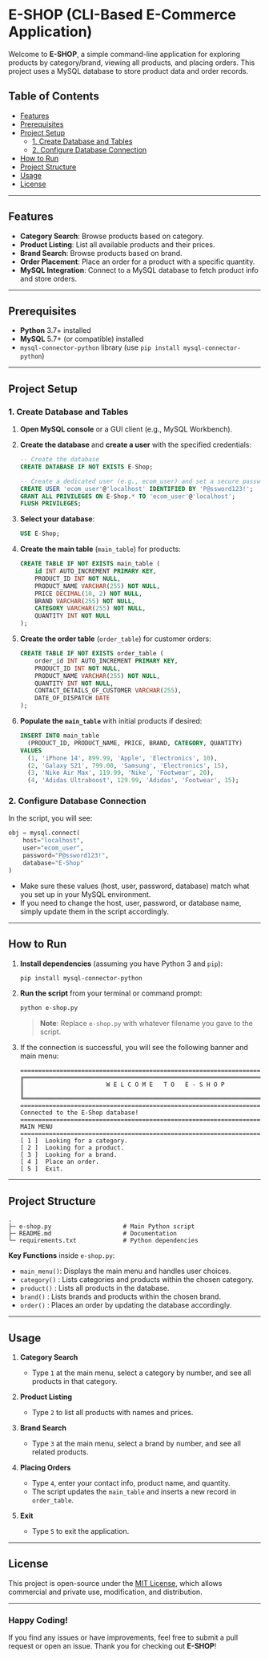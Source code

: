 
# E-SHOP (CLI-Based E-Commerce Application)

Welcome to **E-SHOP**, a simple command-line application for exploring products by category/brand, viewing all products, and placing orders. This project uses a MySQL database to store product data and order records.

## Table of Contents

- [Features](#features)  
- [Prerequisites](#prerequisites)  
- [Project Setup](#project-setup)  
  - [1. Create Database and Tables](#1-create-database-and-tables)  
  - [2. Configure Database Connection](#2-configure-database-connection)  
- [How to Run](#how-to-run)  
- [Project Structure](#project-structure)  
- [Usage](#usage)  
- [License](#license)

---

## Features

- **Category Search**: Browse products based on category.  
- **Product Listing**: List all available products and their prices.  
- **Brand Search**: Browse products based on brand.  
- **Order Placement**: Place an order for a product with a specific quantity.  
- **MySQL Integration**: Connect to a MySQL database to fetch product info and store orders.  

---

## Prerequisites

- **Python** 3.7+ installed  
- **MySQL** 5.7+ (or compatible) installed  
- `mysql-connector-python` library (use `pip install mysql-connector-python`)  

---

## Project Setup

### 1. Create Database and Tables

1. **Open MySQL console** or a GUI client (e.g., MySQL Workbench).  
2. **Create the database** and **create a user** with the specified credentials:
   ```sql
   -- Create the database
   CREATE DATABASE IF NOT EXISTS E-Shop;

   -- Create a dedicated user (e.g., ecom_user) and set a secure password
   CREATE USER 'ecom_user'@'localhost' IDENTIFIED BY 'P@ssword123!';
   GRANT ALL PRIVILEGES ON E-Shop.* TO 'ecom_user'@'localhost';
   FLUSH PRIVILEGES;
   ```

3. **Select your database**:
   ```sql
   USE E-Shop;
   ```

4. **Create the main table** (`main_table`) for products:
   ```sql
   CREATE TABLE IF NOT EXISTS main_table (
       id INT AUTO_INCREMENT PRIMARY KEY,
       PRODUCT_ID INT NOT NULL,
       PRODUCT_NAME VARCHAR(255) NOT NULL,
       PRICE DECIMAL(10, 2) NOT NULL,
       BRAND VARCHAR(255) NOT NULL,
       CATEGORY VARCHAR(255) NOT NULL,
       QUANTITY INT NOT NULL
   );
   ```

5. **Create the order table** (`order_table`) for customer orders:
   ```sql
   CREATE TABLE IF NOT EXISTS order_table (
       order_id INT AUTO_INCREMENT PRIMARY KEY,
       PRODUCT_ID INT NOT NULL,
       PRODUCT_NAME VARCHAR(255) NOT NULL,
       QUANTITY INT NOT NULL,
       CONTACT_DETAILS_OF_CUSTOMER VARCHAR(255),
       DATE_OF_DISPATCH DATE
   );
   ```

6. **Populate the `main_table`** with initial products if desired:
   ```sql
   INSERT INTO main_table 
     (PRODUCT_ID, PRODUCT_NAME, PRICE, BRAND, CATEGORY, QUANTITY)
   VALUES
     (1, 'iPhone 14', 899.99, 'Apple', 'Electronics', 10),
     (2, 'Galaxy S21', 799.00, 'Samsung', 'Electronics', 15),
     (3, 'Nike Air Max', 119.99, 'Nike', 'Footwear', 20),
     (4, 'Adidas Ultraboost', 129.99, 'Adidas', 'Footwear', 15);
   ```

### 2. Configure Database Connection

In the script, you will see:

```python
obj = mysql.connect(
    host="localhost",
    user="ecom_user",
    password="P@ssword123!",
    database="E-Shop"
)
```

- Make sure these values (host, user, password, database) match what you set up in your MySQL environment.  
- If you need to change the host, user, password, or database name, simply update them in the script accordingly.

---

## How to Run

1. **Install dependencies** (assuming you have Python 3 and `pip`):
   ```bash
   pip install mysql-connector-python
   ```
2. **Run the script** from your terminal or command prompt:
   ```bash
   python e-shop.py
   ```
   > **Note**: Replace `e-shop.py` with whatever filename you gave to the script.

3. If the connection is successful, you will see the following banner and main menu:

   ```
   ============================================================================
   ╔═══════════════════════════════════════════════════════════════════════════╗
   ║                       W E L C O M E   T O   E - S H O P                   ║
   ╚═══════════════════════════════════════════════════════════════════════════╝
   ============================================================================
   Connected to the E-Shop database!
   ========================================================================
   MAIN MENU
   ========================================================================
   [ 1 ]  Looking for a category.
   [ 2 ]  Looking for a product.
   [ 3 ]  Looking for a brand.
   [ 4 ]  Place an order.
   [ 5 ]  Exit.
   ```

---

## Project Structure

```
.
├─ e-shop.py                    # Main Python script
├─ README.md                    # Documentation
└─ requirements.txt             # Python dependencies
```

**Key Functions** inside `e-shop.py`:
- `main_menu()`: Displays the main menu and handles user choices.  
- `category()` : Lists categories and products within the chosen category.  
- `product()`  : Lists all products in the database.  
- `brand()`    : Lists brands and products within the chosen brand.  
- `order()`    : Places an order by updating the database accordingly.  

---

## Usage

1. **Category Search**  
   - Type `1` at the main menu, select a category by number, and see all products in that category.

2. **Product Listing**  
   - Type `2` to list all products with names and prices.

3. **Brand Search**  
   - Type `3` at the main menu, select a brand by number, and see all related products.

4. **Placing Orders**  
   - Type `4`, enter your contact info, product name, and quantity.  
   - The script updates the `main_table` and inserts a new record in `order_table`.

5. **Exit**  
   - Type `5` to exit the application.

---

## License

This project is open-source under the [MIT License](LICENSE), which allows commercial and private use, modification, and distribution.

---

### Happy Coding!

If you find any issues or have improvements, feel free to submit a pull request or open an issue. Thank you for checking out **E-SHOP**!

